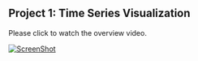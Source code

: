 ## Project 1: Time Series Visualization ##


Please click to watch the overview video.

[![ScreenShot](http://roshanrshetty.github.io/Project1/Project1.png)](http://roshanrshetty.github.io/Project1/Project1.mp4)
